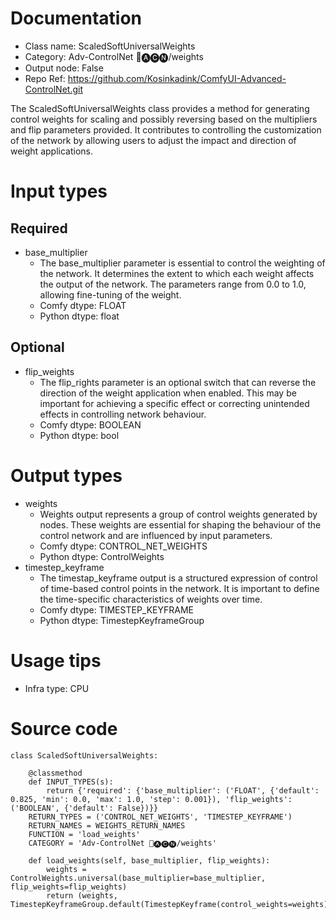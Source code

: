 # Documentation
- Class name: ScaledSoftUniversalWeights
- Category: Adv-ControlNet 🛂🅐🅒🅝/weights
- Output node: False
- Repo Ref: https://github.com/Kosinkadink/ComfyUI-Advanced-ControlNet.git

The ScaledSoftUniversalWeights class provides a method for generating control weights for scaling and possibly reversing based on the multipliers and flip parameters provided. It contributes to controlling the customization of the network by allowing users to adjust the impact and direction of weight applications.

# Input types
## Required
- base_multiplier
    - The base_multiplier parameter is essential to control the weighting of the network. It determines the extent to which each weight affects the output of the network. The parameters range from 0.0 to 1.0, allowing fine-tuning of the weight.
    - Comfy dtype: FLOAT
    - Python dtype: float
## Optional
- flip_weights
    - The flip_rights parameter is an optional switch that can reverse the direction of the weight application when enabled. This may be important for achieving a specific effect or correcting unintended effects in controlling network behaviour.
    - Comfy dtype: BOOLEAN
    - Python dtype: bool

# Output types
- weights
    - Weights output represents a group of control weights generated by nodes. These weights are essential for shaping the behaviour of the control network and are influenced by input parameters.
    - Comfy dtype: CONTROL_NET_WEIGHTS
    - Python dtype: ControlWeights
- timestep_keyframe
    - The timestap_keyframe output is a structured expression of control of time-based control points in the network. It is important to define the time-specific characteristics of weights over time.
    - Comfy dtype: TIMESTEP_KEYFRAME
    - Python dtype: TimestepKeyframeGroup

# Usage tips
- Infra type: CPU

# Source code
```
class ScaledSoftUniversalWeights:

    @classmethod
    def INPUT_TYPES(s):
        return {'required': {'base_multiplier': ('FLOAT', {'default': 0.825, 'min': 0.0, 'max': 1.0, 'step': 0.001}), 'flip_weights': ('BOOLEAN', {'default': False})}}
    RETURN_TYPES = ('CONTROL_NET_WEIGHTS', 'TIMESTEP_KEYFRAME')
    RETURN_NAMES = WEIGHTS_RETURN_NAMES
    FUNCTION = 'load_weights'
    CATEGORY = 'Adv-ControlNet 🛂🅐🅒🅝/weights'

    def load_weights(self, base_multiplier, flip_weights):
        weights = ControlWeights.universal(base_multiplier=base_multiplier, flip_weights=flip_weights)
        return (weights, TimestepKeyframeGroup.default(TimestepKeyframe(control_weights=weights)))
```